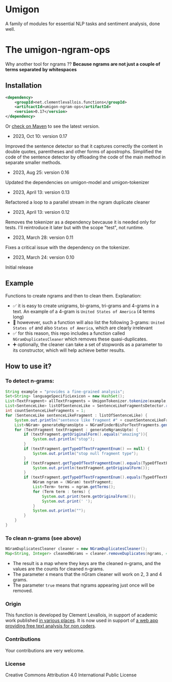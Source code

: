 # Umigon
A family of modules for essential NLP tasks and sentiment analysis, done well.

# The umigon-ngram-ops
Why another tool for ngrams ?? **Because ngrams are not just a couple of terms separated by whitespaces**

## Installation

```xml
<dependency>
	<groupId>net.clementlevallois.functions</groupId>
	<artifcactId>umigon-ngram-ops</artifactId>
	<version>0.17</version>
</dependency>
```
Or [check on Maven](https://central.sonatype.com/artifact/net.clementlevallois.functions/umigon-ngram-ops) to see the latest version.

* 2023, Oct 10: version 0.17

Improved the sentence detector so that it captures correctly the content in double quotes, parentheses and other forms of apostrophs. Simplified the code of the sentence detector by offloading the code of the main method in separate smaller methods.

* 2023, Aug 25: version 0.16

Updated the dependencies on umigon-model and umigon-tokenizer

* 2023, April 13: version 0.13

Refactored a loop to a parallel stream in the ngram duplicate cleaner

* 2023, April 13: version 0.12

Removes the tokenizer as a dependency bevcause it is needed only for tests. I'll reintroduce it later but with the scope "test", not runtime.

* 2023, March 28: version 0.11

Fixes a critical issue with the dependency on the tokenizer.

* 2023, March 24: version 0.10

Initial release


## Example 

Functions to create ngrams and then to clean them. Explanation:

- ✅ it is easy to create unigrams, bi-grams, tri-grams and 4-grams in a text. An example of a 4-gram is ```United States of America``` (4 terms long)
- 🔴 howevever, such a function will also list the following 3-grams: ```United States of``` and also ```States of America```, which are clearly irrelevant
- ✅ for this reason, this repo includes a function called ```NGramDuplicatesCleaner``` which removes these quasi-duplicates.
- ➕ optionally, the cleaner can take a set of stopwords as a parameter to its constructor, which will help achieve better results.

## How to use it?

### To detect n-grams:
```java
String example = "provides a fine-grained analysis";
Set<String> languageSpecificLexicon = new HashSet();
List<TextFragment> allTextFragments = UmigonTokenizer.tokenize(example, languageSpecificLexicon);
List<SentenceLike> listOfSentenceLike = SentenceLikeFragmentsDetector.returnSentenceLikeFragments(allTextFragments);
int countSentenceLikeFragments = 1;
for (SentenceLike sentenceLikeFragment : listOfSentenceLike) {
	System.out.println("sentence like fragment #" + countSentenceLikeFragments++);
	List<NGram> generateNgramsUpto = NGramFinderBisForTextFragments.generateNgramsUpto(sentenceLikeFragment.getNgrams(), 5);
	for (TextFragment textFragment : generateNgramsUpto) {
		if (textFragment.getOriginalForm().equals("amazing")){
			System.out.println("stop");
		}
		if (textFragment.getTypeOfTextFragmentEnum() == null) {
			System.out.println("stop null fragment type");
		}
		if (textFragment.getTypeOfTextFragmentEnum().equals(TypeOfTextFragment.TypeOfTextFragmentEnum.TERM)) {
			System.out.println(textFragment.getOriginalForm());
		}
		if (textFragment.getTypeOfTextFragmentEnum().equals(TypeOfTextFragment.TypeOfTextFragmentEnum.NGRAM)) {
			NGram ngram = (NGram) textFragment;
			List<Term> terms = ngram.getTerms();
			for (Term term : terms) {
				System.out.print(term.getOriginalForm());
				System.out.print(' ');
			}
			System.out.println("");
		}
	}
}
```
### To clean n-grams (see above)

```java
NGramDuplicatesCleaner cleaner = new NGramDuplicatesCleaner();
Map<String, Integer> cleanedNGrams = cleaner.removeDuplicates(ngrams, 4,true);
```
- The result is a map where they keys are the cleaned n-grams, and the values are the counts for cleaned n-grams.
- The parameter ```4``` means that the nGram cleaner will work on 2, 3 and 4 grams.
- The parameter ```true``` means that ngrams appearing just once will be removed.


### Origin
This function is developed by Clement Levallois, in support of academic work published [in various places](https://scholar.google.fr/citations?user=r0R0vekAAAAJ&hl=en). It is now used in support of [a web app providing free text analysis for non coders](https://nocodefunctions.com).

### Contributions
Your contributions are very welcome.

### License
Creative Commons Attribution 4.0 International Public License
